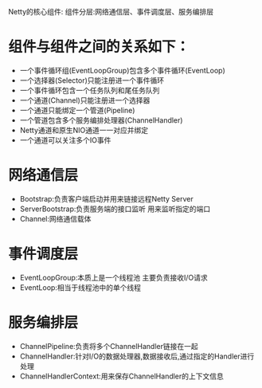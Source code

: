 Netty的核心组件:
组件分层:网络通信层、事件调度层、服务编排层

# 组件与组件之间的关系如下：

* 一个事件循环组(EventLoopGroup)包含多个事件循环(EventLoop)
* 一个选择器(Selector)只能注册进一个事件循环
* 一个事件循环包含一个任务队列和尾任务队列
* 一个通道(Channel)只能注册进一个选择器
* 一个通道只能绑定一个管道(Pipeline)
* 一个管道包含多个服务编排处理器(ChannelHandler)
* Netty通道和原生NIO通道一一对应并绑定
* 一个通道可以关注多个IO事件

# 网络通信层

* Bootstrap:负责客户端启动并用来链接远程Netty Server
* ServerBootstrap:负责服务端的接口监听 用来监听指定的端口
* Channel:网络通信载体

# 事件调度层

* EventLoopGroup:本质上是一个线程池 主要负责接收I/O请求
* EventLoop:相当于线程池中的单个线程

# 服务编排层

* ChannelPipeline:负责将多个ChannelHandler链接在一起
* ChannelHandler:针对I/O的数据处理器,数据接收后,通过指定的Handler进行处理
* ChannelHandlerContext:用来保存ChannelHandler的上下文信息
   
   
   